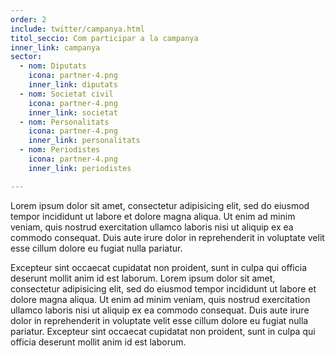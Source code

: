 ```yaml
---
order: 2
include: twitter/campanya.html
titol_seccio: Com participar a la campanya
inner_link: campanya
sector:
  - nom: Diputats
    icona: partner-4.png
    inner_link: diputats
  - nom: Societat civil
    icona: partner-4.png
    inner_link: societat
  - nom: Personalitats
    icona: partner-4.png
    inner_link: personalitats
  - nom: Periodistes
    icona: partner-4.png
    inner_link: periodistes

---
```

Lorem ipsum dolor sit amet, consectetur adipisicing elit, sed do eiusmod tempor incididunt ut labore et dolore magna aliqua. Ut enim ad minim veniam, quis nostrud exercitation ullamco laboris nisi ut aliquip ex ea commodo consequat. Duis aute irure dolor in reprehenderit in voluptate velit esse cillum dolore eu fugiat nulla pariatur.

Excepteur sint occaecat cupidatat non proident, sunt in culpa qui officia deserunt mollit anim id est laborum. Lorem ipsum dolor sit amet, consectetur adipisicing elit, sed do eiusmod tempor incididunt ut labore et dolore magna aliqua. Ut enim ad minim veniam, quis nostrud exercitation ullamco laboris nisi ut aliquip ex ea commodo consequat. Duis aute irure dolor in reprehenderit in voluptate velit esse cillum dolore eu fugiat nulla pariatur. Excepteur sint occaecat cupidatat non proident, sunt in culpa qui officia deserunt mollit anim id est laborum.
